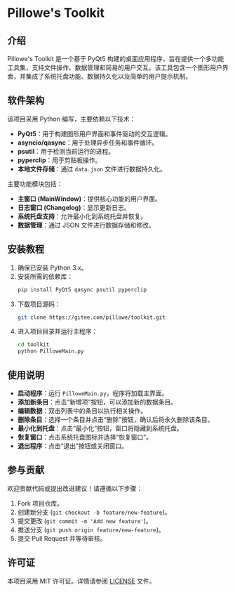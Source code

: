 # Pillowe's Toolkit

## 介绍
Pillowe's Toolkit 是一个基于 PyQt5 构建的桌面应用程序，旨在提供一个多功能工具集，支持文件操作、数据管理和简易的用户交互。该工具包含一个图形用户界面，并集成了系统托盘功能、数据持久化以及简单的用户提示机制。

## 软件架构
该项目采用 Python 编写，主要依赖以下技术：
- **PyQt5**：用于构建图形用户界面和事件驱动的交互逻辑。
- **asyncio/qasync**：用于处理异步任务和事件循环。
- **psutil**：用于检测当前运行的进程。
- **pyperclip**：用于剪贴板操作。
- **本地文件存储**：通过 `data.json` 文件进行数据持久化。

主要功能模块包括：
- **主窗口 (MainWindow)**：提供核心功能的用户界面。
- **日志窗口 (Changelog)**：显示更新日志。
- **系统托盘支持**：允许最小化到系统托盘并恢复。
- **数据管理**：通过 JSON 文件进行数据存储和修改。

## 安装教程
1. 确保已安装 Python 3.x。
2. 安装所需的依赖库：
   ```bash
   pip install PyQt5 qasync psutil pyperclip
   ```
3. 下载项目源码：
   ```bash
   git clone https://gitee.com/pillowe/toolkit.git
   ```
4. 进入项目目录并运行主程序：
   ```bash
   cd toolkit
   python PilloweMain.py
   ```

## 使用说明
- **启动程序**：运行 `PilloweMain.py`，程序将加载主界面。
- **添加新条目**：点击“新增项”按钮，可以添加新的数据条目。
- **编辑数据**：双击列表中的条目以执行相关操作。
- **删除条目**：选择一个条目并点击“删除”按钮，确认后将永久删除该条目。
- **最小化到托盘**：点击“最小化”按钮，窗口将隐藏到系统托盘。
- **恢复窗口**：点击系统托盘图标并选择“恢复窗口”。
- **退出程序**：点击“退出”按钮或关闭窗口。

## 参与贡献
欢迎贡献代码或提出改进建议！请遵循以下步骤：
1. Fork 项目仓库。
2. 创建新分支 (`git checkout -b feature/new-feature`)。
3. 提交更改 (`git commit -m 'Add new feature'`)。
4. 推送分支 (`git push origin feature/new-feature`)。
5. 提交 Pull Request 并等待审核。

## 许可证
本项目采用 MIT 许可证。详情请参阅 [LICENSE](LICENSE) 文件。